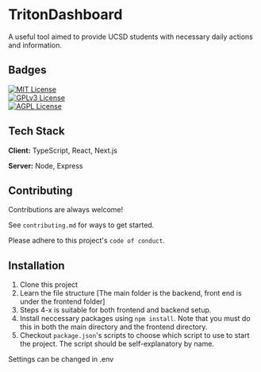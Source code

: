 # TritonDashboard

A useful tool aimed to provide UCSD students with necessary daily actions and information.

## Badges  
[![MIT License](https://img.shields.io/badge/License-MIT-green.svg)](https://choosealicense.com/licenses/mit/)  
[![GPLv3 License](https://img.shields.io/badge/License-GPL%20v3-yellow.svg)](https://choosealicense.com/licenses/gpl-3.0/)  
[![AGPL License](https://img.shields.io/badge/license-AGPL-blue.svg)](https://choosealicense.com/licenses/gpl-3.0/)  

## Tech Stack  
**Client:** TypeScript, React, Next.js  

**Server:** Node, Express

## Contributing  
Contributions are always welcome!  

See `contributing.md` for ways to get started.  

Please adhere to this project's `code of conduct`.  
## Installation

1. Clone this project
2. Learn the file structure [The main folder is the backend, front end is under the frontend folder]
3. Steps 4-x is suitable for both frontend and backend setup.
4. Install neccessary packages using `npm install`. Note that you must do this in both the main directory and the frontend directory.
5. Checkout `package.json`'s scripts to choose which script to use to start the project. The script should be self-explanatory by name.

Settings can be changed in .env